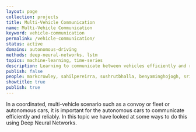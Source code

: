 ```yaml
---
layout: page
collection: projects
title: Multi-Vehicle Communication
name: Multi-Vehicle Communication
keyword: vehicle-communication
permalink: /vehicle-communication/
status: active
domains: autonomous-driving
methods: deep-neural-networks, lstm
topics: machine-learning, time-series
description: Learning to communicate between vehicles efficiently and robustly.
publish: false
people: markcrowley, sahilpereirra, sushrutbhalla, benyaminghojogh, sriramganapathisubramanian
showtitle: true
publish: true
---
```




In a coordinated, multi-vehicle scenario such as a convoy or fleet or autonomous cars, it is important for the autonomous cars to communicate efficiently and reliably. In this topic we have looked at some ways to do this using Deep Neural Networks.
